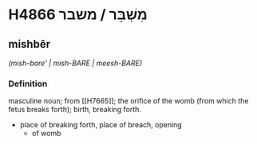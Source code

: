 # H4866 מִשְׁבֵּר / משבר

## mishbêr

_(mish-bare' | mish-BARE | meesh-BARE)_

### Definition

masculine noun; from [[H7665]]; the orifice of the womb (from which the fetus breaks forth); birth, breaking forth.

- place of breaking forth, place of breach, opening
    - of womb
